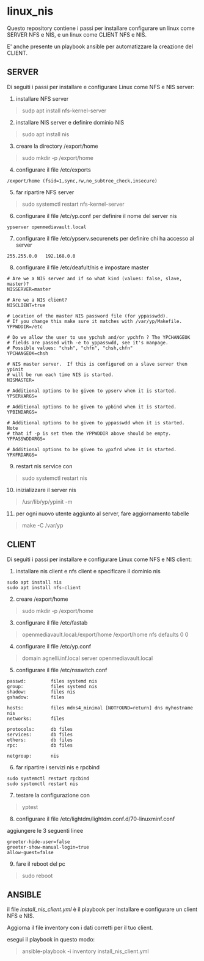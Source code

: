 # linux_nis

Questo repository contiene i passi per installare configurare un linux come SERVER NFS e NIS, e un linux come CLIENT NFS e NIS.

E' anche presente un playbook ansible per automatizzare la creazione del CLIENT.


## SERVER

Di seguiti i passi per installare e configurare Linux come NFS e NIS server:


1. installare NFS server
> sudp apt install nfs-kernel-server

2. installare NIS server e definire dominio NIS
> sudo apt install nis

3. creare la directory /export/home
> sudo mkdir -p /export/home

4. configurare il file /etc/exports
```
/export/home (fsid=1,sync,rw,no_subtree_check,insecure)
```

5. far ripartire NFS server 
> sudo systemctl restart nfs-kernel-server

6. configurare il file /etc/yp.conf per definire il nome del server nis
```
ypserver openmediavault.local
```

7. configurare il file /etc/ypserv.securenets  per definire chi ha accesso al server
```
255.255.0.0   192.168.0.0
```
8. configurare il file /etc/deafult/nis e impostare master
```
# Are we a NIS server and if so what kind (values: false, slave, master)?
NISSERVER=master

# Are we a NIS client?
NISCLIENT=true

# Location of the master NIS password file (for yppasswdd).
# If you change this make sure it matches with /var/yp/Makefile.
YPPWDDIR=/etc

# Do we allow the user to use ypchsh and/or ypchfn ? The YPCHANGEOK
# fields are passed with -e to yppasswdd, see it's manpage.
# Possible values: "chsh", "chfn", "chsh,chfn"
YPCHANGEOK=chsh

# NIS master server.  If this is configured on a slave server then ypinit
# will be run each time NIS is started.
NISMASTER=

# Additional options to be given to ypserv when it is started.
YPSERVARGS=

# Additional options to be given to ypbind when it is started.  
YPBINDARGS=

# Additional options to be given to yppasswdd when it is started.  Note
# that if -p is set then the YPPWDDIR above should be empty.
YPPASSWDDARGS=

# Additional options to be given to ypxfrd when it is started. 
YPXFRDARGS=

```

9. restart nis service con 
> sudo systemctl restart  nis

10. inizializzare il server nis
> /usr/lib/yp/ypinit  -m 

11. per ogni nuovo utente aggiunto al server, fare aggiornamento tabelle
> make -C /var/yp


## CLIENT

Di seguiti i passi per installare e configurare Linux come NFS e NIS client:

1. installare nis client e nfs client e specificare il dominio nis
```
sudo apt install nis
sudo apt install nfs-client
```

2. creare /export/home
> sudo mkdir -p /export/home

3. configurare il file /etc/fastab
> openmediavault.local:/export/home /export/home nfs defaults 0 0

4. configurare il file /etc/yp.conf
>domain agnelli.inf.local  server openmediavault.local

5. configurare il file /etc/nsswitch.conf
```
passwd:         files systemd nis 
group:          files systemd nis
shadow:         files nis
gshadow:        files

hosts:          files mdns4_minimal [NOTFOUND=return] dns myhostname nis
networks:       files

protocols:      db files
services:       db files
ethers:         db files
rpc:            db files

netgroup:       nis

```

6. far ripartire i servizi nis e rpcbind
```
sudo systemctl restart rpcbind
sudo systemctl restart nis
```
7. testare la configurazione con
> yptest

8. configurare il file /etc/lightdm/lightdm.conf.d/70-linuxminf.conf

aggiungere le 3 seguenti linee

```
greeter-hide-user=false
greeter-show-manual-login=true
allow-guest=false
```

9. fare il reboot del pc
> sudo reboot


## ANSIBLE

il file *install_nis_client.yml* è il playbook per installare e configurare un client NFS e NIS.

Aggiorna il file inventory con i dati corretti per il tuo client.

esegui il playbook in questo modo:

> ansible-playbook -i inventory install_nis_client.yml
